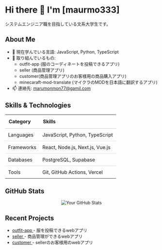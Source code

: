 # Hi there 👋 I'm [maurmo333]
<p>システムエンジニア職を目指している文系大学生です。</p>

## About Me
<ul>
  <li>🌱 現在学んでいる言語: JavaScript, Python, TypeScript</li>
  <li>💼 取り組んでいるもの:
    <ul>
      <li>outfit-app (服のコーディネートを投稿できるアプリ)</li>
      <li>seller (商品管理アプリ)</li>
      <li>customer(商品管理アプリのお客様用の商品購入アプリ)</li>
      <li>minecaraft-mod-translate (マイクラのMODを日本語に翻訳するアプリ)</li>
    </ul>
  </li>
  <li>📫 連絡先: 
    <a href="mailto:marumonmon77@gamil.com">marumonmon77@gamil.com</a>
  </li>
</ul>

## Skills & Technologies
<table style="width: 100%; border-collapse: collapse;">
  <thead>
    <tr>
      <th style="padding: 12px; border-bottom: 2px solid #ddd; text-align: left;">Category</th>
      <th style="padding: 12px; border-bottom: 2px solid #ddd; text-align: left;">Skills</th>
    </tr>
  </thead>
  <tbody>
    <tr>
      <td style="padding: 10px; border-bottom: 1px solid #ddd;">Languages</td>
      <td style="padding: 10px; border-bottom: 1px solid #ddd;">JavaScript, Python, TypeScript</td>
    </tr>
    <tr>
      <td style="padding: 10px; border-bottom: 1px solid #ddd;">Frameworks</td>
      <td style="padding: 10px; border-bottom: 1px solid #ddd;">React, Node.js, Next.js, Vue.js</td>
    </tr>
    <tr>
      <td style="padding: 10px; border-bottom: 1px solid #ddd;">Databases</td>
      <td style="padding: 10px; border-bottom: 1px solid #ddd;">PostgreSQL, Supabase</td>
    </tr>
    <tr>
      <td style="padding: 10px;">Tools</td>
      <td style="padding: 10px;">Git, GitHub Actions, Vercel</td>
    </tr>
  </tbody>
</table>

## GitHub Stats
<p align="center">
  <img 
    src="https://github-readme-stats.vercel.app/api?username=marumo333&show_icons=true&theme=radical" 
    alt="Your GitHub Stats" 
  />
</p>

## Recent Projects
<ul>
  <li>
    <a href="https://outfitapp-delta.vercel.app/">
      outfit-app
    </a>
    - 服を投稿できるwebアプリ
  </li>
  <li>
    <a href="https://seller-weld.vercel.app/">
      seller
    </a>
    - 商品管理ができるwebアプリ
  </li>
  <li>
    <a href="https://customer-gamma-one.vercel.app/">
      customer
    </a>
    - sellerのお客様用のwebアプリ
  </li>
</ul>


